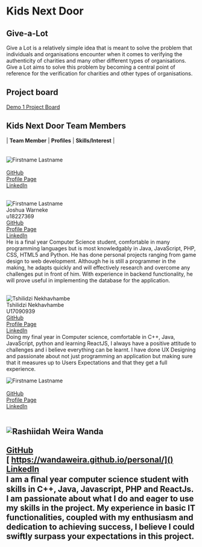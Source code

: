 # Kids Next Door

## Give-a-Lot

Give a Lot is a relatively simple idea that is meant to solve the problem that individuals and organisations encounter when it comes to verifying the authenticity of charities and many other different types of organisations. Give a Lot aims to solve this problem by becoming a central point of reference for the verification for charities and other types of organisations.

## Project board
[Demo 1 Project Board](https://github.com/COS301-SE-2021/Give-a-Lot/projects/1)


## Kids Next Door Team Members

| **Team Member** | **Profiles** | **Skills/Interest** | <br/><br/><br/>
 ![Firstname Lastname](https://via.placeholder.com/150 "Firstname Lastname")  <br/>  <br/> [GitHub](https://github.com/CaptainCoDev) <br/> [Profile Page]() <br/> [LinkedIn](https://www.linkedin.com/in/) <br/> <br/>
 
 ![Firstname Lastname](https://via.placeholder.com/150 "Firstname Lastname")  <br/> Joshua Warneke <br/> u18227369 <br/> [GitHub](https://github.com/CaptainCoDev) <br/> [Profile Page](https://CaptainCoDev.github.io/) <br/> [LinkedIn](https://www.linkedin.com/in/joshua-warneke-02a243171/) <br/> He is a final year Computer Science student, comfortable in many programming languages but is most knowledgably in Java, JavaScript, PHP, CSS, HTML5 and Python. He has done personal projects ranging from game design to web development. Although he is still a programmer in the making, he adapts quickly and will effectively research and overcome any challenges put in front of him. With experience in backend functionality, he will prove useful in implementing the database for the application. <br/><br/> 


 ![Tshilidzi Nekhavhambe](https://via.placeholder.com/150 "Tshilidzi Nekhavhambe")  <br/> Tshilidzi Nekhavhambe <br/> U17090939 <br/> [GitHub](https://tshilidzin.github.io/Tshilidzi/) <br/> [Profile Page]() <br/> [LinkedIn](https://www.linkedin.com/in/tshilidzi-nekhavhambe-a778731a2/) <br/> Doing my final year in Computer science, comfortable in C++, Java, JavaScript, python and learning ReactJS, I always have a positive attitude to challenges and i believe everything can be learnt. I have done UX Designing and passionate about not just programming an application but making sure that it measures up to Users Expectations and that they get a full experience.<br/>

 ![Firstname Lastname](https://via.placeholder.com/150 "Firstname Lastname")  <br/>  <br/> [GitHub](https://github.com/CaptainCoDev) <br/> [Profile Page]() <br/> [LinkedIn](https://www.linkedin.com/in/) <br/> <br/>

 ![Rashiidah Weira Wanda](https://via.placeholder.com/150 "Rashiidah Wanda")  <br/>  <br/> [GitHub](https://github.com/WandaWeira) <br/> [ https://wandaweira.github.io/personal/]() <br/> [LinkedIn](https://www.linkedin.com/in/wanda-weira-9929b1116/) <br/> I am a ﬁnal year computer science student with skills in C++, Java, Javascript, PHP and ReactJs. I am passionate about what I do and eager to use my skills in the project. My experience in basic IT functionalities, coupled with my enthusiasm and dedication to achieving success, I believe I could swiftly surpass your expectations in this project.<br/>
---



